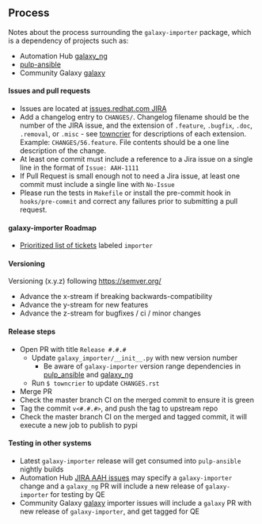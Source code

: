 ## Process

Notes about the process surrounding the `galaxy-importer` package, which is a dependency of projects such as:
* Automation Hub [galaxy_ng](https://github.com/ansible/galaxy_ng)
* [pulp-ansible](https://github.com/pulp/pulp-ansible)
* Community Galaxy [galaxy](https://github.com/ansible/galaxy)

#### Issues and pull requests

* Issues are located at [issues.redhat.com JIRA](https://issues.redhat.com/issues/?jql=project=AAH)
* Add a changelog entry to `CHANGES/`. Changelog filename should be the number of the JIRA issue, and the extension of `.feature`, `.bugfix`, `.doc`, `.removal`, or `.misc` - see [towncrier](https://github.com/hawkowl/towncrier#news-fragments) for descriptions of each extension. Example: `CHANGES/56.feature`. File contents should be a one line description of the change.
* At least one commit must include a reference to a Jira issue on a single line in the format of `Issue: AAH-1111`
* If Pull Request is small enough not to need a Jira issue, at least one commit must include a single line with `No-Issue`
* Please run the tests in `Makefile` or install the pre-commit hook in `hooks/pre-commit` and correct any failures prior to submitting a pull request.

#### galaxy-importer Roadmap

* [Prioritized list of tickets](https://issues.redhat.com/issues/?jql=project%20in%20(AAH%2C%20AAP%2C%20ANSTRAT)%20AND%20resolution%20%3D%20Unresolved%20AND%20labels%20%3D%20importer%20ORDER%20BY%20priority%20DESC) labeled `importer`

#### Versioning

Versioning (x.y.z) following https://semver.org/
* Advance the x-stream if breaking backwards-compatibility
* Advance the y-stream for new features
* Advance the z-stream for bugfixes / ci / minor changes

#### Release steps

* Open PR with title `Release #.#.#`
  * Update `galaxy_importer/__init__.py` with new version number
    * Be aware of `galaxy-importer` version range dependencies in [pulp_ansible](https://github.com/pulp/pulp_ansible/blob/main/requirements.txt) and [galaxy_ng](https://github.com/ansible/galaxy_ng/blob/master/setup.py)
  * Run `$ towncrier` to update `CHANGES.rst`
* Merge PR
* Check the master branch CI on the merged commit to ensure it is green
* Tag the commit `v<#.#.#>`, and push the tag to upstream repo
* Check the master branch CI on the merged and tagged commit, it will execute a new job to publish to pypi

#### Testing in other systems

* Latest `galaxy-importer` release will get consumed into `pulp-ansible` nightly builds
* Automation Hub [JIRA AAH issues](https://issues.redhat.com/issues/?jql=project=AAH) may specify a `galaxy-importer` change and a `galaxy_ng` PR will include a new release of `galaxy-importer` for testing by QE
* Community Galaxy [galaxy](https://github.com/ansible/galaxy) importer issues will include a `galaxy` PR with new release of `galaxy-importer`, and get tagged for QE
